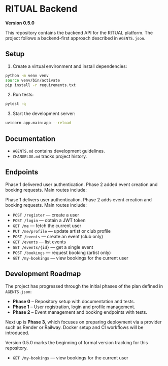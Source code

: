 # RITUAL Backend

**Version 0.5.0**

This repository contains the backend API for the RITUAL platform. The project follows a backend-first approach described in `AGENTS.json`.

## Setup

1. Create a virtual environment and install dependencies:

```bash
python -m venv venv
source venv/bin/activate
pip install -r requirements.txt
```

2. Run tests:

```bash
pytest -q
```

3. Start the development server:

```bash
uvicorn app.main:app --reload
```

## Documentation

- `AGENTS.md` contains development guidelines.
- `CHANGELOG.md` tracks project history.

## Endpoints

Phase 1 delivered user authentication. Phase 2 added event creation and booking requests. Main routes include:

Phase 1 delivers user authentication. Phase 2 adds event creation and booking requests. Main routes include:

- `POST /register` — create a user
- `POST /login` — obtain a JWT token
- `GET /me` — fetch the current user
- `PUT /me/profile` — update artist or club profile
- `POST /events` — create an event (club only)
- `GET /events` — list events
- `GET /events/{id}` — get a single event
- `POST /bookings` — request booking (artist only)
 - `GET /my-bookings` — view bookings for the current user

## Development Roadmap

The project has progressed through the initial phases of the plan defined in `AGENTS.json`:

- **Phase 0** – Repository setup with documentation and tests.
- **Phase 1** – User registration, login and profile management.
- **Phase 2** – Event management and booking endpoints with tests.

Next up is **Phase 3**, which focuses on preparing deployment via a provider such as Render or Railway. Docker setup and CI workflows will be introduced.

Version 0.5.0 marks the beginning of formal version tracking for this repository.

- `GET /my-bookings` — view bookings for the current user
